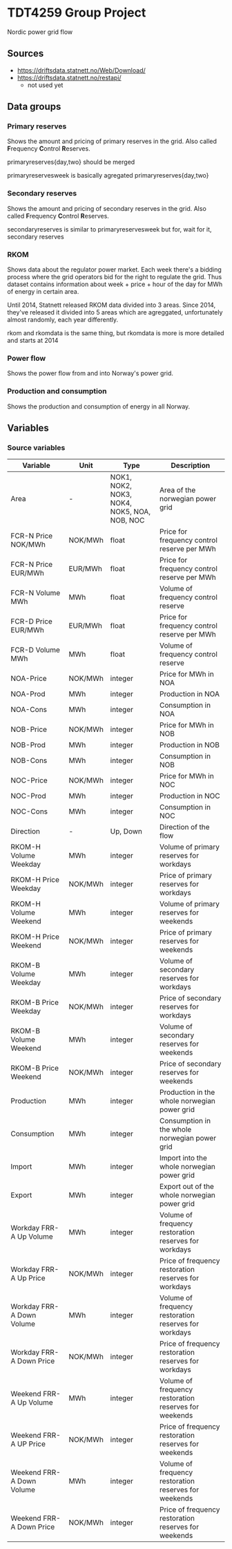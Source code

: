 # TDT4259 Group Project
Nordic power grid flow

## Sources

* https://driftsdata.statnett.no/Web/Download/
* https://driftsdata.statnett.no/restapi/
    * not used yet

## Data groups

### Primary reserves

Shows the amount and pricing of primary reserves in the grid. Also called **F**requency **C**ontrol **R**eserves.

primaryreserves{day,two} should be merged

primaryreservesweek is basically agregated primaryreserves{day,two}

### Secondary reserves

Shows the amount and pricing of secondary reserves in the grid. Also called **F**requency **C**ontrol **R**eserves.

secondaryreserves is similar to primaryreservesweek but for, wait for it, secondary reserves

### RKOM

Shows data about the regulator power market. Each week there's a bidding process where the grid operators bid for the right to regulate the grid. Thus dataset contains information about week + price + hour of the day for MWh of energy in certain area.

Until 2014, Statnett released RKOM data divided into 3 areas. Since 2014, they've released it divided into 5 areas which are agreggated, unfortunately almost randomly, each year differently.

rkom and rkomdata is the same thing, but rkomdata is more is more detailed and starts at 2014

### Power flow

Shows the power flow from and into Norway's power grid.

### Production and consumption

Shows the production and consumption of energy in all Norway.

## Variables

### Source variables

| Variable | Unit | Type | Description |
| -------- | ---- | ---- | ----------- |
| Area | - | NOK1, NOK2, NOK3, NOK4, NOK5, NOA, NOB, NOC | Area of the norwegian power grid |
| FCR-N Price NOK/MWh| NOK/MWh| float | Price for frequency control reserve per MWh|
| FCR-N Price EUR/MWh| EUR/MWh| float | Price for frequency control reserve per MWh|
| FCR-N Volume MWh| MWh| float | Volume of frequency control reserve |
| FCR-D Price EUR/MWh| EUR/MWh| float | Price for frequency control reserve per MWh|
| FCR-D Volume MWh| MWh| float | Volume of frequency control reserve |
| NOA-Price | NOK/MWh | integer | Price for MWh in NOA |
| NOA-Prod | MWh | integer | Production in NOA |
| NOA-Cons | MWh | integer | Consumption in NOA |
| NOB-Price | NOK/MWh | integer | Price for MWh in NOB |
| NOB-Prod | MWh | integer | Production in NOB |
| NOB-Cons | MWh | integer | Consumption in NOB |
| NOC-Price | NOK/MWh | integer | Price for MWh in NOC |
| NOC-Prod | MWh | integer | Production in NOC |
| NOC-Cons | MWh | integer | Consumption in NOC |
| Direction | - | Up, Down | Direction of the flow |
| RKOM-H Volume Weekday | MWh | integer | Volume of primary reserves for workdays |
| RKOM-H Price Weekday | NOK/MWh | integer | Price of primary reserves for workdays |
| RKOM-H Volume Weekend | MWh | integer | Volume of primary reserves for weekends |
| RKOM-H Price Weekend | NOK/MWh | integer | Price of primary reserves for weekends |
| RKOM-B Volume Weekday | MWh | integer | Volume of secondary reserves for workdays |
| RKOM-B Price Weekday | NOK/MWh | integer | Price of secondary reserves for workdays |
| RKOM-B Volume Weekend | MWh | integer | Volume of secondary reserves for weekends |
| RKOM-B Price Weekend | NOK/MWh | integer | Price of secondary reserves for weekends |
| Production | MWh | integer | Production in the whole norwegian power grid |
| Consumption | MWh | integer | Consumption in the whole norwegian power grid |
| Import | MWh | integer | Import into the whole norwegian power grid |
| Export | MWh | integer | Export out of the whole norwegian power grid |
| Workday FRR-A Up Volume | MWh | integer | Volume of frequency restoration reserves for workdays |
| Workday FRR-A Up Price | NOK/MWh | integer | Price of frequency restoration reserves for workdays |
| Workday FRR-A Down Volume | MWh | integer | Volume of frequency restoration reserves for workdays |
| Workday FRR-A Down Price | NOK/MWh | integer | Price of frequency restoration reserves for workdays |
| Weekend FRR-A Up Volume | MWh | integer | Volume of frequency restoration reserves for weekends |
| Weekend FRR-A UP Price | NOK/MWh | integer | Price of frequency restoration reserves for weekends |
| Weekend FRR-A Down Volume | MWh | integer | Volume of frequency restoration reserves for weekends |
| Weekend FRR-A Down Price | NOK/MWh | integer | Price of frequency restoration reserves for weekends |
